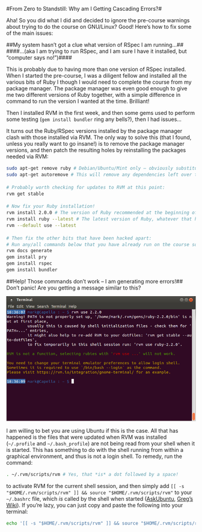 #From Zero to Standstill: Why am I Getting Cascading Errors?#

Aha! So you did what I did and decided to ignore the pre-course warnings about trying to do the course on GNU/Linux? Good! Here’s how to fix some of the main issues:

##My system hasn’t got a clue what version of RSpec I am running…##
####…(aka I am trying to run RSpec, and I am sure I have it installed, but “computer says no!”)####

This is probably due to having more than one version of RSpec installed. When I started the pre-course, I was a diligent fellow and installed all the various bits of Ruby I though I would need to complete the course from my package manager. The package manager was even good enough to give me two different versions of Ruby together, with a simple difference in command to run the version I wanted at the time. Brilliant!

Then I installed RVM in the first week, and then some gems used to perform some testing (`gem install bundler` ring any bells?), then I had issues…

It turns out the Ruby/RSpec versions installed by the package manager clash with those installed via RVM. The only way to solve this (that I found, unless you really want to go insane!) is to remove the package manager versions, and then patch the resulting holes by reinstalling the packages needed via RVM:

```bash
sudo apt-get remove ruby # Debian/Ubuntu/Mint only – obviously substitute your package manager command here, or use your GUI.
sudo apt-get autoremove # This will remove any dependencies left over too.

# Probably worth checking for updates to RVM at this point:
rvm get stable

# Now fix your Ruby installation!
rvm install 2.0.0 # The version of Ruby recommended at the beginning of the course.
rvm install ruby --latest # The latest version of Ruby, whatever that happens to be.
rvm --default use --latest

# Then fix the other bits that have been hacked apart:
# Run any/all commands below that you have already run on the course so far:
rvm docs generate
gem install pry
gem install rspec
gem install bundler
```

##Help! Those commands don’t work – I am generating more errors!##
Don’t panic! Are you getting a message similar to this?

![RVM is not a function, selecting rubies with 'rvm use ...' will not work.](./screenies/rvm-not-a-function.png "RVM is not a function, selecting rubies with 'rvm use ...' will not work.")

I am willing to bet you are using Ubuntu if this is the case. All that has happened is the files that were updated when RVM was installed (`~/.profile` and `~/.bash_profile`) are not being read from your shell when it is started. This has something to do with the shell running from within a graphical environment, and thus is not a login shell. To remedy, run the command:
```bash
. ~/.rvm/scripts/rvm # Yes, that *is* a dot followed by a space!
```
to activate RVM for the current shell session, and then simply add `[[ -s "$HOME/.rvm/scripts/rvm" ]] && source "$HOME/.rvm/scripts/rvm"` to your `~/.bashrc` file, which _is_ called by the shell when started ([AskUbuntu](http://askubuntu.com/questions/121073/why-bash-profile-is-not-getting-sourced-when-opening-a-terminal), [Greg’s Wiki](http://mywiki.wooledge.org/DotFiles)). If you’re lazy, you can just copy and paste the following into your terminal:

```bash
echo '[[ -s "$HOME/.rvm/scripts/rvm" ]] && source "$HOME/.rvm/scripts/rvm" # Load RVM into a shell session *as a function*' >> ~/.bashrc
```
